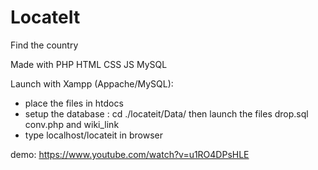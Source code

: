 # LocateIt
Find the country

Made with PHP HTML CSS JS MySQL

Launch with Xampp (Appache/MySQL):
  - place the files in htdocs
  - setup the database : cd ./locateit/Data/
        then launch the files drop.sql conv.php and wiki_link
  - type localhost/locateit in browser

demo: https://www.youtube.com/watch?v=u1RO4DPsHLE